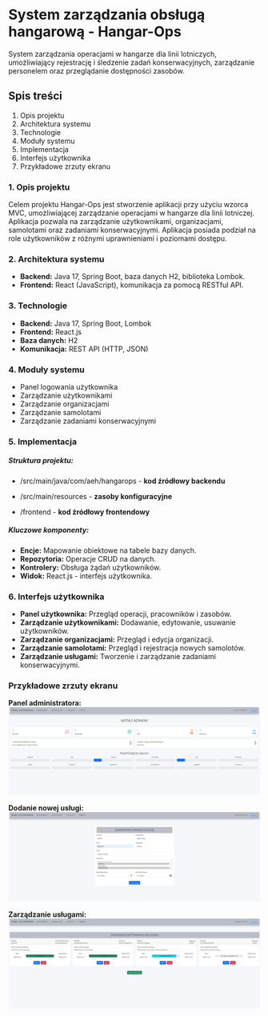 # System zarządzania obsługą hangarową - Hangar-Ops

System zarządzania operacjami w hangarze dla linii lotniczych, umożliwiający rejestrację i śledzenie zadań konserwacyjnych, zarządzanie personelem oraz przeglądanie dostępności zasobów.

## Spis treści

1. Opis projektu
2. Architektura systemu
3. Technologie
4. Moduły systemu
5. Implementacja
6. Interfejs użytkownika
7. Przykładowe zrzuty ekranu

### 1. Opis projektu
Celem projektu Hangar-Ops jest stworzenie aplikacji przy użyciu wzorca MVC, umożliwiającej zarządzanie operacjami w hangarze dla linii lotniczej. Aplikacja pozwala na zarządzanie użytkownikami, organizacjami, samolotami oraz zadaniami konserwacyjnymi. Aplikacja posiada podział na role użytkowników z różnymi uprawnieniami i poziomami dostępu. 

### 2. Architektura systemu

- **Backend:** Java 17, Spring Boot, baza danych H2, biblioteka Lombok.
- **Frontend:** React (JavaScript), komunikacja za pomocą RESTful API.

### 3. Technologie

- **Backend:** Java 17, Spring Boot, Lombok
- **Frontend:** React.js
- **Baza danych:** H2
- **Komunikacja:** REST API (HTTP, JSON)

### 4. Moduły systemu

- Panel logowania użytkownika 
- Zarządzanie użytkownikami
- Zarządzanie organizacjami
- Zarządzanie samolotami
- Zarządzanie zadaniami konserwacyjnymi

### 5. Implementacja

##### Struktura projektu:

- /src/main/java/com/aeh/hangarops - **kod źródłowy backendu**

- /src/main/resources - **zasoby konfiguracyjne**

- /frontend - **kod źródłowy frontendowy**

##### Kluczowe komponenty:

- **Encje:** Mapowanie obiektowe na tabele bazy danych.
- **Repozytoria:** Operacje CRUD na danych.
- **Kontrolery:** Obsługa żądań użytkowników.
- **Widok:** React.js - interfejs użytkownika.

### 6. Interfejs użytkownika
- **Panel użytkownika:** Przegląd operacji, pracowników i zasobów.
- **Zarządzanie użytkownikami:** Dodawanie, edytowanie, usuwanie użytkowników.
- **Zarządzanie organizacjami:** Przegląd i edycja organizacji.
- **Zarządzanie samolotami:** Przegląd i rejestracja nowych samolotów.
- **Zarządzanie usługami:** Tworzenie i zarządzanie zadaniami konserwacyjnymi.

### Przykładowe zrzuty ekranu

**Panel administratora:**  
![Panel](examples/dashboard.jpg)

**Dodanie nowej usługi:**  
![Nowa usługa](examples/example1.jpg)

**Zarządzanie usługami:**  
![Widok usług](examples/example2.jpg)